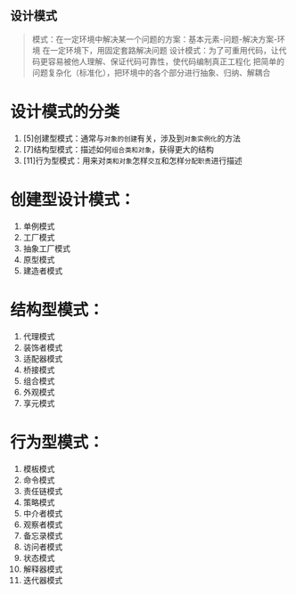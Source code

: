 ## 设计模式
>模式：在一定环境中解决某一个问题的方案：基本元素-问题-解决方案-环境
      在一定环境下，用固定套路解决问题
>设计模式：为了可重用代码，让代码更容易被他人理解、保证代码可靠性，使代码编制真正工程化
          把简单的问题复杂化（标准化），把环境中的各个部分进行抽象、归纳、解耦合

# 设计模式的分类
1. [5]创建型模式：通常与`对象的创建`有关，涉及到`对象实例化`的方法
2. [7]结构型模式：描述如何`组合类和对象`，获得更大的结构
3. [11]行为型模式：用来对`类和对象`怎样`交互`和怎样`分配职责`进行描述

# 创建型设计模式：
1. 单例模式
2. 工厂模式
3. 抽象工厂模式
4. 原型模式
5. 建造者模式

# 结构型模式：
1. 代理模式
2. 装饰者模式
3. 适配器模式
4. 桥接模式
5. 组合模式
6. 外观模式
7. 享元模式


# 行为型模式：
1. 模板模式
2. 命令模式
3. 责任链模式
4. 策略模式
5. 中介者模式
6. 观察者模式
7. 备忘录模式
8. 访问者模式
9. 状态模式
10. 解释器模式
11. 迭代器模式
